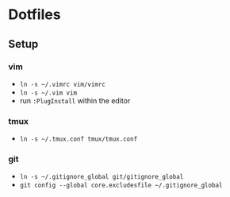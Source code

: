 # Dotfiles

## Setup

### vim
- `ln -s ~/.vimrc vim/vimrc`
- `ln -s ~/.vim vim`
- run `:PlugInstall` within the editor

### tmux
- `ln -s ~/.tmux.conf tmux/tmux.conf`

### git
- `ln -s ~/.gitignore_global git/gitignore_global`
- `git config --global core.excludesfile ~/.gitignore_global`

